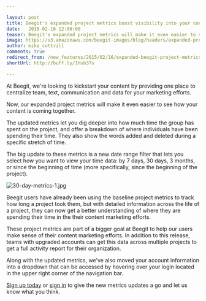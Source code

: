 ```yaml
---

layout: post
title: Beegit's expanded project metrics boost visibility into your content efforts 
date:   2015-02-16 12:00:00
teaser: Beegit's expanded project metrics will make it even easier to see how your content is coming together 
image: https://s3.amazonaws.com/beegit-images/blog/headers/expanded-project-metrics.jpg
author: mike_cottrill
comments: true
redirect_from: /new_features/2015/02/16/expanded-beegit-project-metrics/
shortUrl: http://buff.ly/1Hsb37s

---
```


At Beegit, we're looking to kickstart your content by providing one place to centralize team, text, communication and data for your marketing efforts. 

Now, our expanded project metrics will make it even easier to see how your content is coming together. 

The updated metrics let you dig deeper into how much time the group has spent on the project, and offer a breakdown of where individuals have been spending their time. They also show the words added and deleted during a specific stretch of time. 

The big update to these metrics is a new date range filter that lets you select how you want to view your time data: by 7 days, 30 days, 3 months, or since the beginning of time (more specifically, since the beginning of the project). 

![30-day-metrics-1.jpg](https://ucarecdn.com/dd948156-5efe-4522-aed6-cc2f08f443fe/)

Beegit users have already been using the baseline project metrics to track how long a project took them, but with detailed information across the life of a project, they can now get a better understanding of where they are spending their time in the their content marketing efforts. 

These project metrics are part of a bigger goal at Beegit to help our users make sense of their content marketing efforts. In addition to this release, teams with upgraded accounts can get this data across multiple projects to get a full activity report for their organization. 

Along with the updated metrics, we've also moved your account information into a dropdown that can be accessed by hovering over your login located in the upper right corner of the navigation bar. 

[Sign up today](https://beegit.com/signup) or [sign in](https://beegit.com/login) to give the new metrics updates a go and let us know what you think.